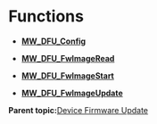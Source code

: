 # Functions

-   **[MW\_DFU\_Config](GUID-CFA4B263-62FF-43E0-AB78-769675DF4E42.md)**  

-   **[MW\_DFU\_FwImageRead](GUID-E5B32073-303E-47A7-9134-8BAE34E7A4C9.md)**  

-   **[MW\_DFU\_FwImageStart](GUID-E2C11DB8-EA66-43C5-B0DF-FC0712A8BFE1.md)**  

-   **[MW\_DFU\_FwImageUpdate](GUID-D00264CB-69C6-4B5C-A7DC-6B2644AA660E.md)**  


**Parent topic:**[Device Firmware Update](GUID-17C45D3A-4EF4-4A95-A26B-537316951787.md)

